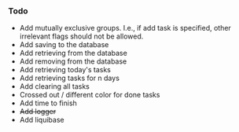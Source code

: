 ### Todo
* Add mutually exclusive groups. I.e., if add task is specified, other irrelevant 
flags should not be allowed.
* Add saving to the database
* Add retrieving from the database
* Add removing from the database
* Add retrieving today's tasks
* Add retrieving tasks for n days
* Add clearing all tasks
* Crossed out / different color for done tasks
* Add time to finish
* ~~Add logger~~
* Add liquibase

